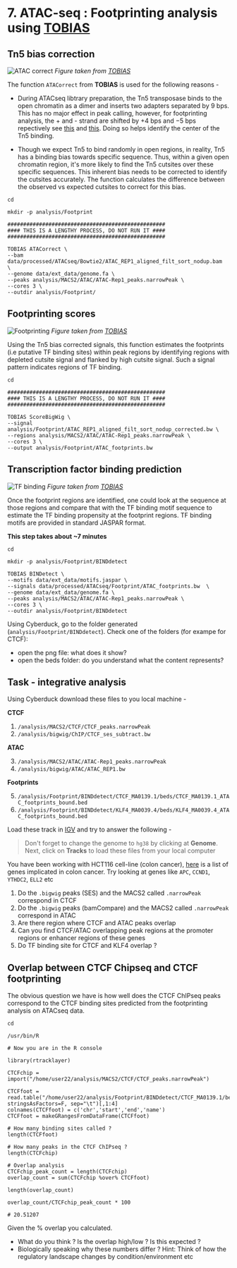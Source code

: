 # 7. ATAC-seq : Footprinting analysis using [TOBIAS](https://github.com/loosolab/TOBIAS)

## Tn5 bias correction

![ATAC correct](./atacorrect.png)
*Figure taken from [TOBIAS](https://github.com/loosolab/TOBIAS)*

The function `ATACorrect` from **TOBIAS** is used for the following reasons -

- During ATACseq libtrary preparation, the Tn5 transposase binds to the open chromatin as a dimer and inserts two adapters separated by 9 bps. This has no major effect in peak calling, however, for footprinting analysis, the + and - strand are shifted by +4 bps and −5 bps repectively see [this](https://dx.doi.org/10.1038%2Fnmeth.2688) and [this](https://www.biostars.org/p/476698/). Doing so helps identify the center of the Tn5 binding.

- Though we expect Tn5 to bind randomly in open regions, in reality, Tn5 has a binding bias towards specific sequence. Thus, within a given open chromatin region, it's more likely to find the Tn5 cutsites over these specific sequences. This inherent bias needs to be corrected to identify the cutsites accurately. The function calculates the difference between the observed vs expected cutsites to correct for this bias. 

```
cd

mkdir -p analysis/Footprint

##################################################
#### THIS IS A LENGTHY PROCESS, DO NOT RUN IT ####
##################################################

TOBIAS ATACorrect \
--bam data/processed/ATACseq/Bowtie2/ATAC_REP1_aligned_filt_sort_nodup.bam  \
--genome data/ext_data/genome.fa \
--peaks analysis/MACS2/ATAC/ATAC-Rep1_peaks.narrowPeak \
--cores 3 \
--outdir analysis/Footprint/

```
## Footprinting scores

![Footprinting](./footprinting.png)
*Figure taken from [TOBIAS](https://github.com/loosolab/TOBIAS)*

Using the Tn5 bias corrected signals, this function estimates the footprints (i.e putative TF binding sites) within peak regions by identifying regions with depleted cutsite signal and flanked by high cutsite signal. Such a signal pattern indicates regions of TF binding.

```
cd

##################################################
#### THIS IS A LENGTHY PROCESS, DO NOT RUN IT ####
##################################################

TOBIAS ScoreBigWig \
--signal analysis/Footprint/ATAC_REP1_aligned_filt_sort_nodup_corrected.bw \
--regions analysis/MACS2/ATAC/ATAC-Rep1_peaks.narrowPeak \
--cores 3 \
--output analysis/Footprint/ATAC_footprints.bw 

```

## Transcription factor binding prediction

![TF binding](./bindetect.png)
*Figure taken from [TOBIAS](https://github.com/loosolab/TOBIAS)*

Once the footprint regions are identified, one could look at the sequence at those regions and compare that with the TF binding motif sequence to estimate the TF binding propensity at the footprint regions. TF binding motifs are provided in standard JASPAR format.


**This step takes about ~7 minutes**

```
cd

mkdir -p analysis/Footprint/BINDdetect

TOBIAS BINDetect \
--motifs data/ext_data/motifs.jaspar \
--signals data/processed/ATACseq/Footprint/ATAC_footprints.bw  \
--genome data/ext_data/genome.fa \
--peaks analysis/MACS2/ATAC/ATAC-Rep1_peaks.narrowPeak \
--cores 3 \
--outdir analysis/Footprint/BINDdetect

```

Using Cyberduck, go to the folder generated (`analysis/Footprint/BINDdetect`). Check one of the folders (for exampe for CTCF):
* open the png file: what does it show?
* open the beds folder: do you understand what the content represents?

## Task - integrative analysis

Using Cyberduck download these files to you local machine - 

**CTCF**

1. `/analysis/MACS2/CTCF/CTCF_peaks.narrowPeak`
2. `/analysis/bigwig/ChIP/CTCF_ses_subtract.bw`

**ATAC**

3. `/analysis/MACS2/ATAC/ATAC-Rep1_peaks.narrowPeak`
4. `/analysis/bigwig/ATAC/ATAC_REP1.bw`

**Footprints**

5. `/analysis/Footprint/BINDdetect/CTCF_MA0139.1/beds/CTCF_MA0139.1_ATAC_footprints_bound.bed`
6. `/analysis/Footprint/BINDdetect/KLF4_MA0039.4/beds/KLF4_MA0039.4_ATAC_footprints_bound.bed`

Load these track in [IGV](https://igv.org/app/) and try to answer the following -

> Don't forget to change the genome to `hg38` by clicking at **Genome**. Next, click on **Tracks** to load these files from your local computer

You have been working with HCT116 cell-line (colon cancer), [here](https://www.omim.org/entry/114500) is a list of genes implicated in colon cancer. 
Try looking at genes like `APC`, `CCND1`, `YTHDC2`, `ELL2` etc

1. Do the `.bigwig` peaks (SES) and the MACS2 called `.narrowPeak` correspond in CTCF
2. Do the `.bigwig` peaks (bamCompare) and the MACS2 called `.narrowPeak` correspond in ATAC
3. Are there region where CTCF and ATAC peaks overlap
4. Can you find CTCF/ATAC overlapping peak regions at the promoter regions or enhancer regions of these genes
5. Do TF binding site for CTCF and KLF4 overlap ?


## Overlap between CTCF Chipseq and CTCF footprinting

The obvious question we have is how well does the CTCF ChIPseq peaks correspond to the CTCF binding sites predicted from the footprinting analysis on ATACseq data.

```
cd

/usr/bin/R

# Now you are in the R console

library(rtracklayer)

CTCFchip = import("/home/user22/analysis/MACS2/CTCF/CTCF_peaks.narrowPeak")

CTCFfoot = read.table("/home/user22/analysis/Footprint/BINDdetect/CTCF_MA0139.1/beds/CTCF_MA0139.1_ATAC_footprints_bound.bed", stringsAsFactors=F, sep="\t")[,1:4]
colnames(CTCFfoot) = c('chr','start','end','name')
CTCFfoot = makeGRangesFromDataFrame(CTCFfoot)

# How many binding sites called ?
length(CTCFfoot)

# How many peaks in the CTCF ChIPseq ?
length(CTCFchip)

# Overlap analysis
CTCFchip_peak_count = length(CTCFchip)
overlap_count = sum(CTCFchip %over% CTCFfoot)

length(overlap_count)

overlap_count/CTCFchip_peak_count * 100

# 20.51207

```

Given the % overlap you calculated.

- What do you think ? Is the overlap high/low ? Is this expected ?
- Biologically speaking why these numbers differ ? Hint: Think of how the regulatory landscape changes by condition/environment etc

